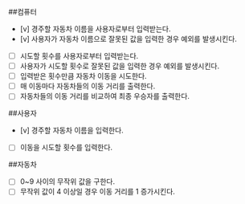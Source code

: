 ##컴퓨터

- [v] 경주할 자동차 이름을 사용자로부터 입력받는다.
- [v] 사용자가 자동차 이름으로 잘못된 값을 입력한 경우 예외를 발생시킨다.
- [ ] 시도할 횟수를 사용자로부터 입력받는다.
- [ ] 사용자가 시도할 횟수로 잘못된 값을 입력한 경우 예외를 발생시킨다.
- [ ] 입력받은 횟수만큼 자동차 이동을 시도한다.
- [ ] 매 이동마다 자동차들의 이동 거리를 출력한다.
- [ ] 자동차들의 이동 거리를 비교하여 최종 우승자를 출력한다.

##사용자

- [v] 경주할 자동차 이름을 입력한다.
- [ ] 이동을 시도할 횟수를 입력한다.

##자동차

- [ ] 0~9 사이의 무작위 값을 구한다.
- [ ] 무작위 값이 4 이상일 경우 이동 거리를 1 증가시킨다.
